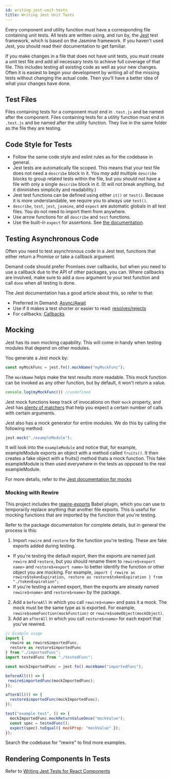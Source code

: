 ```yaml
---
id: writing-jest-unit-tests
title: Writing Jest Unit Tests
---
```

    
Every component and utility function must have a corresponding file containing unit tests. All tests are written using, and run by, the [Jest](https://facebook.github.io/jest/) test framework, which is based on the Jasmine framework. If you haven't used Jest, you should read their documentation to get familiar.

If you make changes in a file that does not have unit tests, you must create a unit test file and add all necessary tests to achieve full coverage of that file. This includes testing all existing code as well as your new changes. Often it is easiest to begin your development by writing all of the missing tests without changing the actual code. Then you'll have a better idea of what your changes have done.

## Test Files

Files containing tests for a component must end in `.test.js` and be named after the component. Files containing tests for a utility function must end in `.test.js` and be named after the utility function. They live in the same folder as the file they are testing.

## Code Style for Tests

- Follow the same code style and eslint rules as for the codebase in general.
- Jest tests are automatically file scoped. This means that your test file does not need a `describe` block in it. You _may_ add multiple `describe` blocks to group related tests within the file, but you _should not_ have a file with only a single `describe` block in it. (It will not break anything, but it diminishes simplicity and readability.)
- Jest test functions can be defined using either `it()` or `test()`. Because it is more understandable, we require you to always use `test()`.
- `describe`, `test`, `jest`, `jasmine`, and `expect` are automatic globals in all test files. You do not need to import them from anywhere.
- Use arrow functions for all `describe` and `test` functions.
- Use the built-in `expect` for assertions. See [the documentation](https://facebook.github.io/jest/docs/en/expect.html#content).

## Testing Asynchronous Code

Often you need to test asynchronous code in a Jest test, functions that either return a Promise or take a callback argument.

Demand code should prefer Promises over callbacks, but when you need to use a callback due to the API of other packages, you can. Where callbacks are involved, make sure to add a `done` argument to your test function and call `done` when all testing is done.

The Jest documentation has a good article about this, so refer to that:

- Preferred in Demand: [Async/Await](https://facebook.github.io/jest/docs/en/asynchronous.html#async-await)
- Use if it makes a test shorter or easier to read: [resolves/rejects](https://facebook.github.io/jest/docs/en/asynchronous.html#resolves-rejects)
- For callbacks: [Callbacks](https://facebook.github.io/jest/docs/en/asynchronous.html#callbacks)

## Mocking

Jest has its own mocking capability. This will come in handy when testing modules that depend on other modules.

You generate a Jest mock by:

```js
const myMockFunc = jest.fn().mockName("myMockFunc");
```

The `mockName` helps make the test results more readable. This mock function can be invoked as any other function, but by default, it won't return a value.

```js
console.log(myMockFunc()) //undefined
```

Jest mock functions keep track of invocations on their `mock` property, and Jest has [plenty of matchers](https://facebook.github.io/jest/docs/en/mock-functions.html#custom-matchers) that help you expect a certain number of calls with certain arguments.

Jest also has a mock generator for entire modules. We do this by calling the following method:

```js
jest.mock("./exampleModule");
```

It will look into the `exampleModule` and notice that, for example, exampleModule exports an object with a method called `fruits()`. It then creates a fake object with a fruits() method thats a mock function. This fake exampleModule is then used everywhere in the tests as opposed to the real exampleModule.

For more details, refer to the [Jest documentation for mocks](https://facebook.github.io/jest/docs/en/mock-functions.html)

### Mocking with Rewire

This project includes the [rewire-exports](https://www.npmjs.com/package/babel-plugin-rewire-exports) Babel plugin, which you can use to temporarily replace anything that another file exports. This is useful for mocking functions that are imported by the function that you're testing.

Refer to the package documentation for complete details, but in general the process is this:

1. Import `rewire` and `restore` for the function you're testing. These are fake exports added during testing.

  - If you're testing the default export, then the exports are named just `rewire` and `restore`, but you should rename them to `rewire$<export name>` and `restore$<export name>` to better identify the function or other object you are mocking. For example, `import { rewire as rewire$tokenExpiration, restore as restore$tokenExpiration } from "./tokenExpiration";`
  - If you're testing a named export, then the exports are already named `rewire$<name>` and `restore$<name>` by the package.

2. Add a `beforeAll` in which you call `rewire$<name>` and pass it a mock. The mock must be the same type as is exported. For example, `rewire$someFunction(mockFunction)` or `rewire$someObject(mockObject)`.
3. Add an `afterAll` in which you call `restore$<name>` for each export that you've rewired.

```js
// Example usage
import { 
  rewire as rewire$importedFunc, 
  restore as restore$importedFunc 
} from "./importedFunc";
import testedFunc from "./testedFunc";

const mockImportedFunc = jest.fn().mockName("importedFunc");

beforeAll(() => {
 rewire$importedFunc(mockImportedFunc);
});

afterAll(() => {
  restore$importedFunc(mockImportedFunc);
});

test("example test", () => {
  mockImportedFunc.mockReturnValueOnce("mockValue");
  const spec = testedFunc();
  expect(spec).toEqual({ mockProp: "mockValue" });
});
```

Search the codebase for "rewire" to find more examples.

## Rendering Components In Tests

Refer to [Writing Jest Tests for React Components](react-testing.md)
